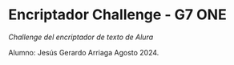 # Encriptador Challenge - G7 ONE
<em>Challenge del encriptador de texto de Alura </em>
 <p>
 Alumno: Jesús Gerardo Arriaga
 Agosto 2024.
</p>